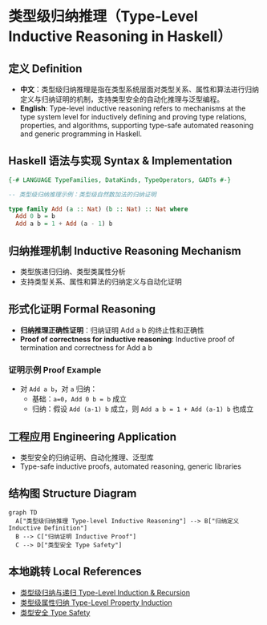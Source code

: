 # 类型级归纳推理（Type-Level Inductive Reasoning in Haskell）

## 定义 Definition

- **中文**：类型级归纳推理是指在类型系统层面对类型关系、属性和算法进行归纳定义与归纳证明的机制，支持类型安全的自动化推理与泛型编程。
- **English**: Type-level inductive reasoning refers to mechanisms at the type system level for inductively defining and proving type relations, properties, and algorithms, supporting type-safe automated reasoning and generic programming in Haskell.

## Haskell 语法与实现 Syntax & Implementation

```haskell
{-# LANGUAGE TypeFamilies, DataKinds, TypeOperators, GADTs #-}

-- 类型级归纳推理示例：类型级自然数加法的归纳证明

type family Add (a :: Nat) (b :: Nat) :: Nat where
  Add 0 b = b
  Add a b = 1 + Add (a - 1) b
```

## 归纳推理机制 Inductive Reasoning Mechanism

- 类型族递归归纳、类型类属性分析
- 支持类型关系、属性和算法的归纳定义与自动化证明

## 形式化证明 Formal Reasoning

- **归纳推理正确性证明**：归纳证明 Add a b 的终止性和正确性
- **Proof of correctness for inductive reasoning**: Inductive proof of termination and correctness for Add a b

### 证明示例 Proof Example

- 对 `Add a b`，对 `a` 归纳：
  - 基础：`a=0`，`Add 0 b = b` 成立
  - 归纳：假设 `Add (a-1) b` 成立，则 `Add a b = 1 + Add (a-1) b` 也成立

## 工程应用 Engineering Application

- 类型安全的归纳证明、自动化推理、泛型库
- Type-safe inductive proofs, automated reasoning, generic libraries

## 结构图 Structure Diagram

```mermaid
graph TD
  A["类型级归纳推理 Type-level Inductive Reasoning"] --> B["归纳定义 Inductive Definition"]
  B --> C["归纳证明 Inductive Proof"]
  C --> D["类型安全 Type Safety"]
```

## 本地跳转 Local References

- [类型级归纳与递归 Type-Level Induction & Recursion](../23-Type-Level-Induction/01-Type-Level-Induction-in-Haskell.md)
- [类型级属性归纳 Type-Level Property Induction](../48-Type-Level-Property-Induction/01-Type-Level-Property-Induction-in-Haskell.md)
- [类型安全 Type Safety](../14-Type-Safety/01-Type-Safety-in-Haskell.md)
